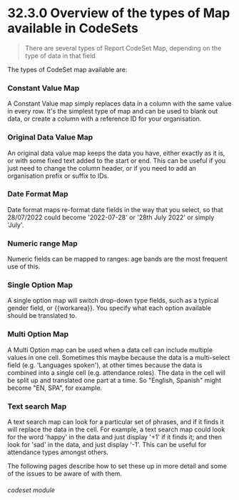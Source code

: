 # 32.3.0 Overview of the types of Map available in CodeSets

> There are several types of Report CodeSet Map, depending on the type of data in that field

The types of CodeSet map available are:

### Constant Value Map

A Constant Value map simply replaces data in a column with the same value in every row.  It's the simplest type of map
and can be used to blank out data, or create a column with a reference ID for your organisation.

### Original Data Value Map

An original data value map keeps the data you have, either exactly as it is, or with some fixed text added to the start
or end.  This can be useful if you just need to change the column header, or if you need to add an organisation
prefix or suffix to IDs.

### Date Format Map

Date format maps re-format date fields in the way that you select, so that 28/07/2022 could become '2022-07-28' or
'28th July 2022' or simply 'July'.

### Numeric range Map

Numeric fields can be mapped to ranges: age bands are the most frequent use of this.

### Single Option Map

A single option map will switch drop-down type fields, such as a typical gender field, or {{workarea}}.  You specify
what each option available should be translated to.

### Multi Option Map

A Multi Option map can be used when a data cell can include multiple values in one cell.  Sometimes this maybe because
the data is a multi-select field (e.g. 'Languages spoken'), at other times because the data is combined into a single 
cell (e.g. attendance roles).  The data in the cell will be split up and translated one part at a time.  So
"English, Spanish" might become "EN, SPA", for example.

### Text search Map

A text search map can look for a particular set of phrases, and if it finds it will replace the data in the cell.
For example, a text search map could look for the word 'happy' in the data and just display '+1' if it finds it;
and then look for 'sad' in the data, and just display '-1'.  This can be useful for attendance  types amongst others.


The following pages describe how to set these up in more detail and some of the issues to be aware of with them.


###### codeset module